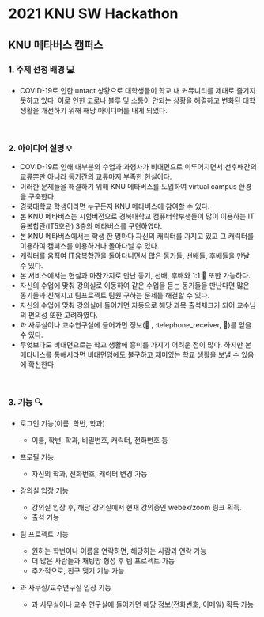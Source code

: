 # 2021 KNU SW Hackathon

## KNU 메타버스 캠퍼스

### 1. 주제 선정 배경 :computer:
- COVID-19로 인한 untact 상황으로 대학생들이 학교 내 커뮤니티를 제대로 즐기지 못하고 있다. 이로 인한 코로나 블루 및 소통이 안되는 상황을 해결하고 변화된 대학 생활을 개선하기 위해 해당 아이디어를 내게 되었다.
<br>

### 2. 아이디어 설명 :bulb:
- COVID-19로 인해 대부분의 수업과 과행사가 비대면으로 이루어지면서 선후배간의 교류뿐만 아니라 동기간의 교류마저 부족한 현실이다.
- 이러한 문제들을 해결하기 위해 KNU 메타버스를 도입하여 virtual campus 환경을 구축한다.
- 경북대학교 학생이라면 누구든지 KNU 메타버스에 참여할 수 있다.
- 본 KNU 메타버스는 시험버전으로 경북대학교 컴퓨터학부생들이 많이 이용하는 IT융복합관(IT5호관) 3층의 메타버스를 구현하였다.
- 본 KNU 메타버스에서는 학생 한 명마다 자신의 캐릭터를 가지고 있고 그 캐릭터를 이용하여 캠퍼스를 이용하거나 돌아다닐 수 있다.
- 캐릭터를 움직여 IT융복합관을 돌아다니면서 많은 동기들, 선배들, 후배들을 만날 수 있다.
- 본 서비스에서는 현실과 마찬가지로 만난 동기, 선배, 후배와 1:1 :speech_balloon: 또한 가능하다.
- 자신의 수업에 맞춰 강의실로 이동하여 같은 수업을 듣는 동기들을 만난다면 많은 동기들과 친해지고 팀프로젝트 팀원 구하는 문제를 해결할 수 있다.
- 자신의 수업에 맞춰 강의실에 들어가면 자동으로 해당 과목 출석체크가 되어 교수님의 편의성 또한 고려하였다.
- 과 사무실이나 교수연구실에 들어가면 정보(:email: , :telephone_receiver, :fax:)를 얻을 수 있다.
- 무엇보다도 비대면으로는 학교 생활에 흥미를 가지기 어려운 점이 많다. 하지만 본 메타버스를 통해서라면 비대면임에도 불구하고 재미있는 학교 생활을 보낼 수 있음에 확신한다.
<br>

### 3. 기능 :mag:
- 로그인 기능(이름, 학번, 학과)
  - 이름, 학번, 학과, 비밀번호, 캐릭터, 전화번호 등

- 프로필 기능
  - 자신의 학과, 전화번호, 캐릭터 변경 가능

- 강의실 입장 기능
  - 강의실 입장 후, 해당 강의실에서 현재 강의중인 webex/zoom 링크 획득.
  - 출석 기능

- 팀 프로젝트 기능
  - 원하는 학번이나 이름을 연락하면, 해당하는 사람과 연락 가능
  - 더 많은 사람들과 채팅방 형성 후 팀 프로젝트 가능
  - 추가적으로, 친구 맺기 기능 가능

- 과 사무실/교수연구실 입장 기능
  - 과 사무실이나 교수 연구실에 들어가면 해당 정보(전화번호, 이메일) 획득 가능
